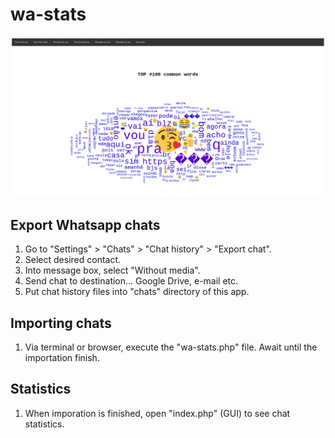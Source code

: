 # wa-stats

![alt text](https://raw.githubusercontent.com/ricardomaia/wa-stats/master/screenshot.png?raw=true)

## Export Whatsapp chats

1) Go to "Settings" > "Chats" > "Chat history" > "Export chat".
2) Select desired contact.
3) Into message box, select "Without media".
4) Send chat to destination... Google Drive, e-mail etc.
5) Put chat history files into "chats" directory of this app.

## Importing chats
1) Via terminal or browser, execute the "wa-stats.php" file. Await until the importation finish.

## Statistics
1) When imporation is finished, open "index.php" (GUI) to see chat statistics.

